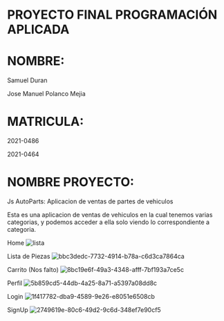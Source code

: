 # PROYECTO FINAL PROGRAMACIÓN APLICADA
# NOMBRE:

Samuel Duran

Jose Manuel Polanco Mejia

# MATRICULA:
2021-0486

2021-0464



# NOMBRE PROYECTO:
Js AutoParts: Aplicacion de ventas de partes de vehiculos


Esta es una aplicacion de ventas de vehiculos en la cual tenemos varias categorias, y podemos acceder a ella solo viendo lo correspondiente a categoria.



Home
![lista](https://github.com/user-attachments/assets/f543ffc1-c3cd-4a58-97c3-bdff6ba8622e)

Lista de Piezas
![bbc3dedc-7732-4914-b78a-c6d3ca7864ca](https://github.com/user-attachments/assets/36d15f43-bb6b-4c97-b40a-1e7ed5033709)

Carrito (Nos falto)
![8bc19e6f-49a3-4348-afff-7bf193a7ce5c](https://github.com/user-attachments/assets/ebcf5fbd-b497-4330-81f3-51c8743bf84d)

Perfil
![5b859cd5-44db-4a25-8a71-a5397a08dd8c](https://github.com/user-attachments/assets/f5ef9f87-8d5c-4d6c-ad9c-904b6c8d7253)

Login
![1f417782-dba9-4589-9e26-e8051e6508cb](https://github.com/user-attachments/assets/9edbb369-4964-4e14-b03b-9f7e49191036)

SignUp
![2749619e-80c6-49d2-9c6d-348ef7e90cf5](https://github.com/user-attachments/assets/8740ad7d-9c6d-48bb-961b-682d8b0dc19e)


















